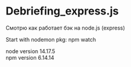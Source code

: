 # Debriefing_express.js
Смотрю как работает бэк на node.js (express)

Start with nodemon pkg: npm watch

node version 14.17.5  
npm version 6.14.14
